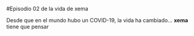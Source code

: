 #Episodio 02 de la vida de xema

Desde que en el mundo hubo un COVID-19, la vida ha cambiado...
**xema** tiene que pensar


